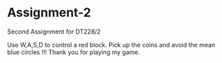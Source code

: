 # Assignment-2
Second Assignment for DT228/2

Use W,A,S,D to control a red block. Pick up the coins and avoid the mean blue circles !!!
Thank you for playing my game.

